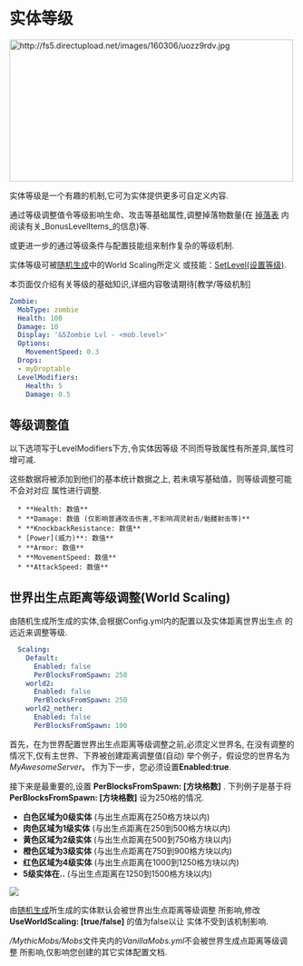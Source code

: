 实体等级
==========

<img src="http://fs5.directupload.net/images/160306/uozz9rdv.jpg" width="500" height="250" alt="http://fs5.directupload.net/images/160306/uozz9rdv.jpg" />

实体等级是一个有趣的机制,它可为实体提供更多可自定义内容.

通过等级调整值令等级影响生命、攻击等基础属性,调整掉落物数量(在 [掉落表](/物品/掉落表)
内阅读有关_BonusLevelItems_的信息)等.

或更进一步的通过等级条件与配置技能组来制作复杂的等级机制.

实体等级可被[随机生成](随机生成)中的World Scaling所定义
或技能：[SetLevel(设置等级)](/技能/列表/setlevel(设置等级)).

本页面仅介绍有关等级的基础知识,详细内容敬请期待[教学/等级机制]

```yml
Zombie:
  MobType: zombie
  Health: 100
  Damage: 10
  Display: '&5Zombie Lvl - <mob.level>'
  Options:
    MovementSpeed: 0.3
  Drops:
  - myDroptable
  LevelModifiers:
    Health: 5
    Damage: 0.5
```

等级调整值
--------------

以下选项写于LevelModifiers下方,令实体因等级
不同而导致属性有所差异,属性可增可减.

这些数据将被添加到他们的基本统计数据之上,
若未填写基础值，则等级调整可能不会对对应
属性进行调整.

      * **Health: 数值**
      * **Damage: 数值 (仅影响普通攻击伤害,不影响凋灵射击/骷髅射击等)**
      * **KnockbackResistance: 数值**
      * [Power](威力)**: 数值**
      * **Armor: 数值**
      * **MovementSpeed: 数值**
      * **AttackSpeed: 数值**

世界出生点距离等级调整(World Scaling)
-------------

由随机生成所生成的实体,会根据Config.yml内的配置以及实体距离世界出生点
的远近来调整等级.

```yml
  Scaling:
    Default:
      Enabled: false
      PerBlocksFromSpawn: 250
    world2:
      Enabled: false
      PerBlocksFromSpawn: 250
    world2_nether:
      Enabled: false
      PerBlocksFromSpawn: 100
```

首先，在为世界配置世界出生点距离等级调整之前,必须定义世界名,
在没有调整的情况下,仅有主世界、下界被创建距离调整值(自动)
举个例子，假设您的世界名为*MyAwesomeServer*。
作为下一步，您必须设置**Enabled:true**.

接下来是最重要的,设置 **PerBlocksFromSpawn: \[方块格数\]** .
下列例子是基于将 **PerBlocksFromSpawn: \[方块格数\]** 设为250格的情况.

-   **白色区域为0级实体** (与出生点距离在250格方块以内)
-   **肉色区域为1级实体** (与出生点距离在250到500格方块以内)
-   **黄色区域为2级实体** (与出生点距离在500到750格方块以内)
-   **橙色区域为3级实体** (与出生点距离在750到900格方块以内)
-   **红色区域为4级实体** (与出生点距离在1000到1250格方块以内)
-   **5级实体在..** (与出生点距离在1250到1500格方块以内)

![](http://fs5.directupload.net/images/160317/ebnd74rs.jpg)

由[随机生成](随机生成)所生成的实体默认会被世界出生点距离等级调整
所影响,修改 **UseWorldScaling: \[true/false\]** 的值为false以让
实体不受到该机制影响.

*/MythicMobs/Mobs*文件夹内的*VanillaMobs.yml*不会被世界生成点距离等级调整
所影响,仅影响您创建的其它实体配置文档.